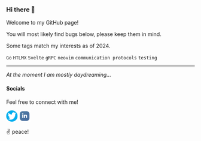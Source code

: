 ### Hi there 👋

Welcome to my GitHub page!

You will most likely find bugs below, please keep them in mind.

Some tags match my interests as of 2024.

`Go` `HTLMX` `Svelte` `gRPC` `neovim` `communication protocols` `testing`

---

_At the moment I am mostly daydreaming..._


#### Socials

Feel free to connect with me!
<p>
<a href="https://www.twitter.com/FagerholmJimmy"><img height="30" src="https://github.com/Faagerholm/Faagerholm/blob/main/icons/twitter-icon.png?raw=true"></a>
<a href="https://www.linkedin.com/in/jimmy-fagerholm/"><img height="30" src="https://github.com/Faagerholm/Faagerholm/blob/main/icons/linkedin-icon.png?raw=true"></a>
</p>

✌️ peace!
